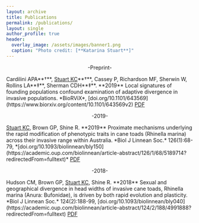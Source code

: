 ```yaml
---
layout: archive
title: Publications
permalink: /publications/
layout: single
author_profile: true
header:
  overlay_image: /assets/images/banner1.png
  caption: "Photo credit: [**Katarina Stuart**]"
---
```



<p style="text-align: center;"> -Preprint- </p>
Cardilini APA**†**, <u>Stuart KC</u>**†**, Cassey P, Richardson MF, Sherwin W, Rollins LA**‡**, Sherman CDH**‡**. **2019** Local signatures of founding populations confound examination of adaptive divergence in invasive populations. *BioRViX*, [doi.org/10.1101/643569](https://www.biorxiv.org/content/10.1101/643569v2)
<a href="/assets/papers/3.Biorxiv.pdf" class="btn btn--info">PDF</a>

<p style="text-align: center;"> -2019- </p>
<u>Stuart KC</u>, Brown GP, Shine R. **2019** Proximate mechanisms underlying the rapid modification of phenotypic traits in cane toads (Rhinella marina) across their invasive range within Australia. *Biol J Linnean Soc.* 126(1):68-79, *[doi.org/10.1093/biolinnean/bly150](https://academic.oup.com/biolinnean/article-abstract/126/1/68/5189714?redirectedFrom=fulltext)*
<a href="/assets/papers/2.CaneToadPlasticity.pdf" class="btn btn--info">PDF</a>


<p style="text-align: center;"> -2018- </p>
Hudson CM, Brown GP, <u>Stuart KC</u>, Shine R. **2018** Sexual and geographical divergence in head widths of invasive cane toads, Rhinella marina (Anura: Bufonidae), is driven by both rapid evolution and plasticity. *Biol J Linnean Soc.* 124(2):188-99, [doi.org/10.1093/biolinnean/bly040](https://academic.oup.com/biolinnean/article-abstract/124/2/188/4991888?redirectedFrom=fulltext)
<a href="/assets/papers/1.SexualandgeographicaldivergenceinheadwidthsofinvasivecanetoadsRhinellamarinaAnura-Bufonidaeisdrivenbybothrapidevolutionandplasticity.pdf" class="btn btn--info">PDF</a>

